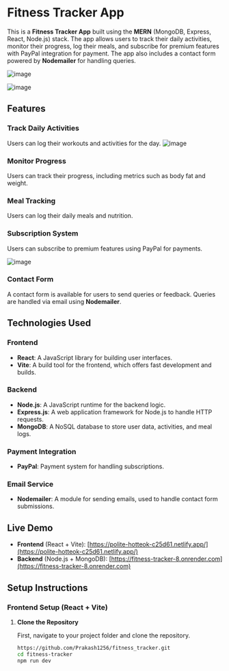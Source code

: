 # Fitness Tracker App

This is a **Fitness Tracker App** built using the **MERN** (MongoDB, Express, React, Node.js) stack. The app allows users to track their daily activities, monitor their progress, log their meals, and subscribe for premium features with PayPal integration for payment. The app also includes a contact form powered by **Nodemailer** for handling queries.



![image](https://github.com/user-attachments/assets/635cb6e6-641b-43d5-9409-447409783003)


![image](https://github.com/user-attachments/assets/691f35d8-158d-4bab-ac66-51f5be314e2d)







## Features

### **Track Daily Activities**
Users can log their workouts and activities for the day.
![image](https://github.com/user-attachments/assets/e4fcbc36-9b7e-4771-9aca-accb2b307ef4)

### **Monitor Progress**
Users can track their progress, including metrics such as body fat and weight.

### **Meal Tracking**
Users can log their daily meals and nutrition.

### **Subscription System**
Users can subscribe to premium features using PayPal for payments.

![image](https://github.com/user-attachments/assets/ea6a27c9-9774-432c-9126-18ca18749c75)


### **Contact Form**
A contact form is available for users to send queries or feedback. Queries are handled via email using **Nodemailer**.

## Technologies Used

### **Frontend**
- **React**: A JavaScript library for building user interfaces.
- **Vite**: A build tool for the frontend, which offers fast development and builds.

### **Backend**
- **Node.js**: A JavaScript runtime for the backend logic.
- **Express.js**: A web application framework for Node.js to handle HTTP requests.
- **MongoDB**: A NoSQL database to store user data, activities, and meal logs.

### **Payment Integration**
- **PayPal**: Payment system for handling subscriptions.

### **Email Service**
- **Nodemailer**: A module for sending emails, used to handle contact form submissions.

## Live Demo

- **Frontend** (React + Vite): [https://polite-hotteok-c25d61.netlify.app/](https://polite-hotteok-c25d61.netlify.app/)
- **Backend** (Node.js + MongoDB): [https://fitness-tracker-8.onrender.com](https://fitness-tracker-8.onrender.com)

## Setup Instructions

### **Frontend Setup (React + Vite)**

1. **Clone the Repository**

   First, navigate to your project folder and clone the repository.

   ```bash
   https://github.com/Prakash1256/fitness_tracker.git
   cd fitness-tracker
   npm run dev 
